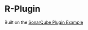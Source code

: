 # R-Plugin




Built on the [SonarQube Plugin Example](https://github.com/SonarSource/sonar-custom-plugin-example)